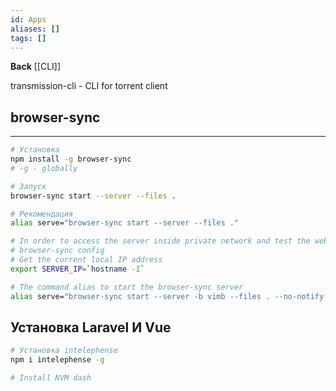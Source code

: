 ```yaml
---
id: Apps
aliases: []
tags: []
---
```


**Back**
  [[CLI]]


transmission-cli - CLI for torrent client



## browser-sync
---

```bash
# Установка
npm install -g browser-sync
# -g - globally

# Запуск
browser-sync start --server --files .

# Рекомендация
alias serve="browser-sync start --server --files ."

# In order to access the server inside private network and test the webpage on several devices.
# browser-sync config
# Get the current local IP address
export SERVER_IP=`hostname -I`

# The command alias to start the browser-sync server
alias serve="browser-sync start --server -b vimb --files . --no-notify --host $SERVER_IP --port 9000"

```

## Установка Laravel И Vue
```bash
# Установка intelephense
npm i intelephense -g

# Install NVM dash


```

